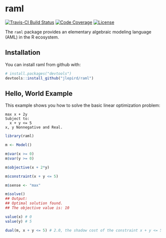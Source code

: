 # raml
[![Travis-CI Build Status](https://travis-ci.org/jlepird/raml.svg?branch=master)](https://travis-ci.org/jlepird/raml)
[![Code Coverage](https://codecov.io/gh/jlepird/raml/branch/master/graph/badge.svg)](https://codecov.io/gh/jlepird/raml)
[![License](https://img.shields.io/npm/l/express.svg)](https://www.r-project.org/Licenses/MIT)

The `raml` package provides an elementary algebraic modeling language (AML) in the R ecosystem.

## Installation

You can install raml from github with:

```R
# install.packages("devtools")
devtools::install_github("jlepird/raml")
```

## Hello, World Example

This example shows you how to solve the basic linear optimization problem:

```
max x + 2y
Subject to:
  x + y <= 5
x, y Nonnegative and Real.
```

```R
library(raml)

m <- Model()

m$var(x >= 0)
m$var(y >= 0)

m$objective(x + 2*y)

m$constraint(x + y <= 5)

m$sense <- "max"

m$solve()
## Output:
## Optimal solution found.
## The objective value is: 10

value(x) # 0
value(y) # 5

dual(m, x + y <= 5) # 2.0, the shadow cost of the constraint x + y <= 5.
```
